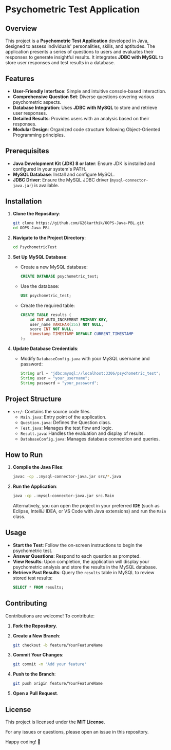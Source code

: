 # Psychometric Test Application

## Overview

This project is a **Psychometric Test Application** developed in Java, designed to assess individuals' personalities, skills, and aptitudes. The application presents a series of questions to users and evaluates their responses to generate insightful results. It integrates **JDBC with MySQL** to store user responses and test results in a database.

## Features

- **User-Friendly Interface**: Simple and intuitive console-based interaction.
- **Comprehensive Question Set**: Diverse questions covering various psychometric aspects.
- **Database Integration**: Uses **JDBC with MySQL** to store and retrieve user responses.
- **Detailed Results**: Provides users with an analysis based on their responses.
- **Modular Design**: Organized code structure following Object-Oriented Programming principles.

## Prerequisites

- **Java Development Kit (JDK) 8 or later**: Ensure JDK is installed and configured in your system's PATH.
- **MySQL Database**: Install and configure MySQL.
- **JDBC Driver**: Ensure the MySQL JDBC driver (`mysql-connector-java.jar`) is available.

## Installation

1. **Clone the Repository**:

   ```sh
   git clone https://github.com/G26karthik/OOPS-Java-PBL.git
   cd OOPS-Java-PBL
   ```

2. **Navigate to the Project Directory**:

   ```sh
   cd PsychometricTest
   ```

3. **Set Up MySQL Database**:
   - Create a new MySQL database:
     ```sql
     CREATE DATABASE psychometric_test;
     ```
   - Use the database:
     ```sql
     USE psychometric_test;
     ```
   - Create the required table:
     ```sql
     CREATE TABLE results (
         id INT AUTO_INCREMENT PRIMARY KEY,
         user_name VARCHAR(255) NOT NULL,
         score INT NOT NULL,
         timestamp TIMESTAMP DEFAULT CURRENT_TIMESTAMP
     );
     ```

4. **Update Database Credentials**:
   - Modify `DatabaseConfig.java` with your MySQL username and password:
     ```java
     String url = "jdbc:mysql://localhost:3306/psychometric_test";
     String user = "your_username";
     String password = "your_password";
     ```

## Project Structure

- `src/`: Contains the source code files.
  - `Main.java`: Entry point of the application.
  - `Question.java`: Defines the Question class.
  - `Test.java`: Manages the test flow and logic.
  - `Result.java`: Handles the evaluation and display of results.
  - `DatabaseConfig.java`: Manages database connection and queries.

## How to Run

1. **Compile the Java Files**:

   ```sh
   javac -cp .:mysql-connector-java.jar src/*.java
   ```

2. **Run the Application**:

   ```sh
   java -cp .:mysql-connector-java.jar src.Main
   ```

   Alternatively, you can open the project in your preferred **IDE** (such as Eclipse, IntelliJ IDEA, or VS Code with Java extensions) and run the `Main` class.

## Usage

- **Start the Test**: Follow the on-screen instructions to begin the psychometric test.
- **Answer Questions**: Respond to each question as prompted.
- **View Results**: Upon completion, the application will display your psychometric analysis and store the results in the MySQL database.
- **Retrieve Past Results**: Query the `results` table in MySQL to review stored test results:
  ```sql
  SELECT * FROM results;
  ```

## Contributing

Contributions are welcome! To contribute:

1. **Fork the Repository**.
2. **Create a New Branch**:

   ```sh
   git checkout -b feature/YourFeatureName
   ```

3. **Commit Your Changes**:

   ```sh
   git commit -m 'Add your feature'
   ```

4. **Push to the Branch**:

   ```sh
   git push origin feature/YourFeatureName
   ```

5. **Open a Pull Request**.

## License

This project is licensed under the **MIT License**.

For any issues or questions, please open an issue in this repository.

Happy coding! 🚀

